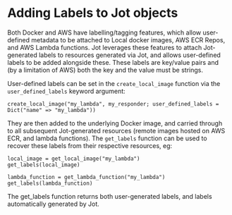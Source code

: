 # Adding Labels to Jot objects

Both Docker and AWS have labelling/tagging features, which allow user-defined metadata to be attached to Local docker images, AWS ECR Repos, and AWS Lambda functions. Jot leverages these features to attach Jot-generated labels to resources generated via Jot, and allows user-defined labels to be added alongside these. These labels are key/value pairs and (by a limitation of AWS) both the key and the value must be strings.

User-defined labels can be set in the `create_local_image` function via the `user_defined_labels` keyword argument:

`create_local_image("my_lambda", my_responder; user_defined_labels = Dict("name" => "my_lambda"))`

They are then added to the underlying Docker image, and carried through to all subsequent Jot-generated resources (remote images hosted on AWS ECR, and lambda functions). The `get_labels` function can be used to recover these labels from their respective resources, eg:
```
local_image = get_local_image("my_lambda")
get_labels(local_image)

lambda_function = get_lambda_function("my_lambda")
get_labels(lambda_function)
```
The get_labels function returns both user-generated labels, and labels automatically generated by Jot.
